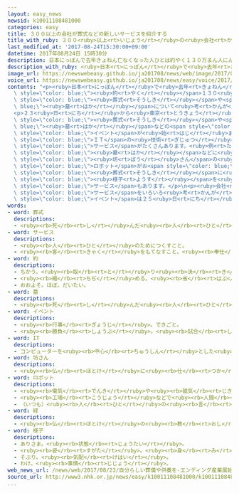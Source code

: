 ```yaml
---
layout: easy_news
newsid: k10011108481000
categories: easy
title: ３００以上の会社が葬式などの新しいサービスを紹介する
title_with_ruby: ３００<ruby>以上<rt>いじょう</rt></ruby>の<ruby>会社<rt>かいしゃ</rt></ruby>が<ruby>葬式<rt>そうしき</rt></ruby>などの<ruby>新<rt>あたら</rt></ruby>しいサービスを<ruby>紹介<rt>しょうかい</rt></ruby>する
last_modified_at: '2017-08-24T15:30:00+09:00'
datetime: 2017年08月24日 15時30分
description: 日本にっぽんで去年きょねん亡なくなった人ひとは約やく１３０万まん人にんで、２０年ねん前まえの１．５倍ばいぐらいになっています。
description_with_ruby: <ruby>日本<rt>にっぽん</rt></ruby>で<ruby>去年<rt>きょねん</rt></ruby><ruby>亡<rt>な</rt></ruby>くなった<ruby>人<rt>ひと</rt></ruby>は<ruby>約<rt>やく</rt></ruby>１３０<ruby>万<rt>まん</rt></ruby><ruby>人<rt>にん</rt></ruby>で、２０<ruby>年<rt>ねん</rt></ruby><ruby>前<rt>まえ</rt></ruby>の１．５<ruby>倍<rt>ばい</rt></ruby>ぐらいになっています。
image_url: https://newswebeasy.github.io/ja201708/news/web/image/2017/08/24/k10011108481000.jpg
voice_url: https://newswebeasy.github.io/ja201708/news/easy/voice/2017/08/24/k10011108481000.mp3
contents: "<p><ruby>日本<rt>にっぽん</rt></ruby>で<ruby>去年<rt>きょねん</rt></ruby><ruby>亡<rt>な</rt></ruby>くなった<ruby>人<rt>ひと</rt></ruby>は<span\
  \ style=\"color: blue;\"><ruby>約<rt>やく</rt></ruby></span>１３０<ruby>万<rt>まん</rt></ruby><ruby>人<rt>にん</rt></ruby>で、２０<ruby>年<rt>ねん</rt></ruby><ruby>前<rt>まえ</rt></ruby>の１．５<ruby>倍<rt>ばい</rt></ruby>ぐらいになっています。<ruby>自分<rt>じぶん</rt></ruby>が<ruby>亡<rt>な</rt></ruby>くなったあとの<span\
  \ style=\"color: blue;\"><ruby>葬式<rt>そうしき</rt></ruby></span>や<span style=\"color:\
  \ blue;\"><ruby>墓<rt>はか</rt></ruby></span>について<ruby>考<rt>かんが</rt></ruby>えている<ruby>人<rt>ひと</rt></ruby>も<ruby>増<rt>ふ</rt></ruby>えています。</p>\n\
  <p>２３<ruby>日<rt>にち</rt></ruby>から<ruby>東京<rt>とうきょう</rt></ruby>ビッグサイトで、３００<ruby>以上<rt>いじょう</rt></ruby>の<ruby>会社<rt>かいしゃ</rt></ruby>が<span\
  \ style=\"color: blue;\"><ruby>葬式<rt>そうしき</rt></ruby></span>や<span style=\"color:\
  \ blue;\"><ruby>墓<rt>はか</rt></ruby></span>などの<span style=\"color: blue;\">サービス</span>を<ruby>紹介<rt>しょうかい</rt></ruby>する<span\
  \ style=\"color: blue;\">イベント</span>が<ruby>始<rt>はじ</rt></ruby>まりました。</p>\n<p><ruby>会場<rt>かいじょう</rt></ruby>には、<span\
  \ style=\"color: blue;\">ＩＴ</span>の<ruby>技術<rt>ぎじゅつ</rt></ruby>を<ruby>使<rt>つか</rt></ruby>った<ruby>新<rt>あたら</rt></ruby>しい<span\
  \ style=\"color: blue;\">サービス</span>がたくさんあります。<ruby>例<rt>たと</rt></ruby>えば、<ruby>携帯電話<rt>けいたいでんわ</rt></ruby>のカメラで<span\
  \ style=\"color: blue;\"><ruby>墓<rt>はか</rt></ruby></span>などに<ruby>貼<rt>は</rt></ruby>ったＱＲコードを<ruby>撮<rt>と</rt></ruby>ると、<ruby>亡<rt>な</rt></ruby>くなった<ruby>人<rt>ひと</rt></ruby>の<ruby>昔<rt>むかし</rt></ruby>の<ruby>写真<rt>しゃしん</rt></ruby>などをすぐに<ruby>見<rt>み</rt></ruby>ることができます。お<span\
  \ style=\"color: blue;\"><ruby>坊<rt>ぼう</rt></ruby>さん</span>の<ruby>代<rt>か</rt></ruby>わりに<span\
  \ style=\"color: blue;\">ロボット</span>がお<span style=\"color: blue;\"><ruby>経<rt>きょう</rt></ruby></span>を<ruby>読<rt>よ</rt></ruby>んだり、<span\
  \ style=\"color: blue;\"><ruby>葬式<rt>そうしき</rt></ruby></span>に<ruby>来<rt>く</rt></ruby>ることができない<ruby>人<rt>ひと</rt></ruby>のためにインターネットで<ruby>式<rt>しき</rt></ruby>の<span\
  \ style=\"color: blue;\"><ruby>様子<rt>ようす</rt></ruby></span>を<ruby>見<rt>み</rt></ruby>せたりする<span\
  \ style=\"color: blue;\">サービス</span>もあります。</p>\n<p><ruby>会社<rt>かいしゃ</rt></ruby>の<ruby>人<rt>ひと</rt></ruby>は「みんなが<ruby>興味<rt>きょうみ</rt></ruby>を<ruby>持<rt>も</rt></ruby>つような<ruby>新<rt>あたら</rt></ruby>しい<span\
  \ style=\"color: blue;\">サービス</span>をいろいろ<ruby>考<rt>かんが</rt></ruby>えていきたいです」と<ruby>話<rt>はな</rt></ruby>していました。この<span\
  \ style=\"color: blue;\">イベント</span>は２５<ruby>日<rt>にち</rt></ruby>までです。</p>\n<p></p>"
words:
- word: 葬式
  descriptions:
  - <ruby><rb>死</rb><rt>し</rt></ruby>んだ<ruby><rb>人</rb><rt>ひと</rt></ruby>を、とむらう<ruby><rb>儀式</rb><rt>ぎしき</rt></ruby>。とむらい。<ruby><rb>葬儀</rb><rt>そうぎ</rt></ruby>。
- word: サービス
  descriptions:
  - <ruby><rb>人</rb><rt>ひと</rt></ruby>のためにつくすこと。
  - <ruby><rb>客</rb><rt>きゃく</rt></ruby>をもてなすこと。<ruby><rb>奉仕</rb><rt>ほうし</rt></ruby>。
- word: 約
  descriptions:
  - ちかう。<ruby><rb>取</rb><rt>と</rt></ruby>り<ruby><rb>決</rb><rt>き</rt></ruby>める。
  - <ruby><rb>縮</rb><rt>ちぢ</rt></ruby>める。<ruby><rb>省</rb><rt>はぶ</rt></ruby>く。<ruby><rb>簡単</rb><rt>かんたん</rt></ruby>にする。
  - おおよそ。ほぼ。だいたい。
- word: 墓
  descriptions:
  - <ruby><rb>死</rb><rt>し</rt></ruby>んだ<ruby><rb>人</rb><rt>ひと</rt></ruby>や、お<ruby><rb>骨</rb><rt>こつ</rt></ruby>をうめる<ruby><rb>所</rb><rt>ところ</rt></ruby>。また、そのしるし。
- word: イベント
  descriptions:
  - <ruby><rb>行事</rb><rt>ぎょうじ</rt></ruby>。できごと。
  - <ruby><rb>勝負</rb><rt>しょうぶ</rt></ruby>。<ruby><rb>試合</rb><rt>しあい</rt></ruby>。
- word: IT
  descriptions:
  - コンピューターを<ruby><rb>中心</rb><rt>ちゅうしん</rt></ruby>とした<ruby><rb>情報技術</rb><rt>じょうほうぎじゅつ</rt></ruby>。
- word: 坊さん
  descriptions:
  - <ruby><rb>仏</rb><rt>ほとけ</rt></ruby>に<ruby><rb>仕</rb><rt>つか</rt></ruby>える<ruby><rb>人</rb><rt>ひと</rt></ruby>。「<ruby><rb>僧侶</rb><rt>そうりょ</rt></ruby>」を<ruby><rb>親</rb><rt>した</rt></ruby>しみ<ruby><rb>敬</rb><rt>うやま</rt></ruby>って<ruby><rb>呼</rb><rt>よ</rt></ruby>ぶことば。
- word: ロボット
  descriptions:
  - <ruby><rb>電気</rb><rt>でんき</rt></ruby>や<ruby><rb>磁気</rb><rt>じき</rt></ruby>の<ruby><rb>力</rb><rt>ちから</rt></ruby>で<ruby><rb>動</rb><rt>うご</rt></ruby>く<ruby><rb>人形</rb><rt>にんぎょう</rt></ruby>。<ruby><rb>人造</rb><rt>じんぞう</rt></ruby><ruby><rb>人間</rb><rt>にんげん</rt></ruby>。
  - <ruby><rb>工場</rb><rt>こうじょう</rt></ruby>などで<ruby><rb>人間</rb><rt>にんげん</rt></ruby>に<ruby><rb>代</rb><rt>か</rt></ruby>わって、<ruby><rb>作業</rb><rt>さぎょう</rt></ruby>する<ruby><rb>機械</rb><rt>きかい</rt></ruby>。
  - （いつも）<ruby><rb>人</rb><rt>ひと</rt></ruby>の<ruby><rb>言</rb><rt>い</rt></ruby>いなりになって<ruby><rb>動</rb><rt>うご</rt></ruby>く<ruby><rb>人</rb><rt>ひと</rt></ruby>。
- word: 経
  descriptions:
  - <ruby><rb>仏</rb><rt>ほとけ</rt></ruby>の<ruby><rb>教</rb><rt>おし</rt></ruby>えを<ruby><rb>書</rb><rt>か</rt></ruby>いた<ruby><rb>文</rb><rt>ぶん</rt></ruby>。お<ruby><rb>経</rb><rt>きょう</rt></ruby>。
- word: 様子
  descriptions:
  - ありさま。<ruby><rb>状態</rb><rt>じょうたい</rt></ruby>。
  - <ruby><rb>姿</rb><rt>すがた</rt></ruby>。<ruby><rb>身</rb><rt>み</rt></ruby>なり。
  - そぶり。<ruby><rb>気配</rb><rt>けはい</rt></ruby>。
  - わけ。<ruby><rb>事情</rb><rt>じじょう</rt></ruby>。
web_news_url: /news/web/2017/08/23/自分らしい葬儀や供養を-エンディング産業展始まる/
source_url: http://www3.nhk.or.jp/news/easy/k10011108481000/k10011108481000.html
...
```

